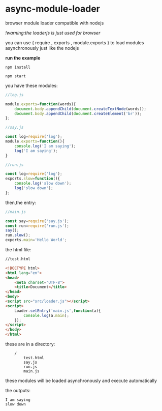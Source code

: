 # async-module-loader
browser module loader compatible with nodejs

*!warning:the loaderjs is just used for browser*

you can use { require , exports , module.exports } to load modules asynchronously just like the nodejs

**run the example** 

`npm install`

`npm start`

you have these modules:

```js
//log.js

module.exports=function(words){
	document.body.appendChild(document.createTextNode(words));
	document.body.appendChild(document.createElement('br'));
};
```

```js
//say.js

const log=require('log');
module.exports=function(){
    console.log('I am saying');
    log('I am saying');
}
```

```js
//run.js

const log=require('log');
exports.slow=function(){
    console.log('slow down');
    log('slow down');
};
```
then,the entry:

```js
//main.js

const say=require('say.js');
const run=require('run.js');
say();
run.slow();
exports.main='Hello World';
```
the html file:

```html
//test.html

<!DOCTYPE html>
<html lang="en">
<head>
	<meta charset="UTF-8">
	<title>Document</title>
</head>
<body>
<script src="src/loader.js"></script>
<script>
	Loader.setEntry('main.js',function(a){
		console.log(a.main);
	});
</script>
</body>
</html>
```
these are in a directory:
```
	/
		test.html
		say.js
		run.js
		main.js
```
these modules will be loaded asynchronously and execute automatically

the outputs:
```
I am saying
slow down
```

